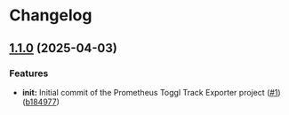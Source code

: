 # Changelog

## [1.1.0](https://github.com/echohello-dev/prometheus-toggl-track-exporter/compare/v1.0.0...v1.1.0) (2025-04-03)


### Features

* **init:** Initial commit of the Prometheus Toggl Track Exporter project ([#1](https://github.com/echohello-dev/prometheus-toggl-track-exporter/issues/1)) ([b184977](https://github.com/echohello-dev/prometheus-toggl-track-exporter/commit/b184977c5a853e97e6a01d962640d41001a076b2))
